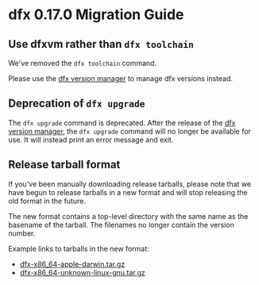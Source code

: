 # dfx 0.17.0 Migration Guide

## Use dfxvm rather than `dfx toolchain`

We've removed the `dfx toolchain` command.

Please use the [dfx version manager][dfxvm] to manage dfx versions instead.

## Deprecation of `dfx upgrade`

The `dfx upgrade` command is deprecated.  After the release of the
[dfx version manager][dfxvm], the `dfx upgrade` command will no longer be
available for use. It will instead print an error message and exit.

## Release tarball format

If you've been manually downloading release tarballs, please note that
we have begun to release tarballs in a new format and will stop releasing
the old format in the future.

The new format contains a top-level directory with the same name as the
basename of the tarball. The filenames no longer contain the version number.

Example links to tarballs in the new format:

- [dfx-x86_64-apple-darwin.tar.gz](https://github.com/dfinity/sdk/releases/download/0.16.1/dfx-x86_64-apple-darwin.tar.gz_)
- [dfx-x86_64-unknown-linux-gnu.tar.gz](https://github.com/dfinity/sdk/releases/download/0.16.1/dfx-x86_64-unknown-linux-gnu.tar.gz)

[dfxvm]: https://github.com/dfinity/dfxvm
